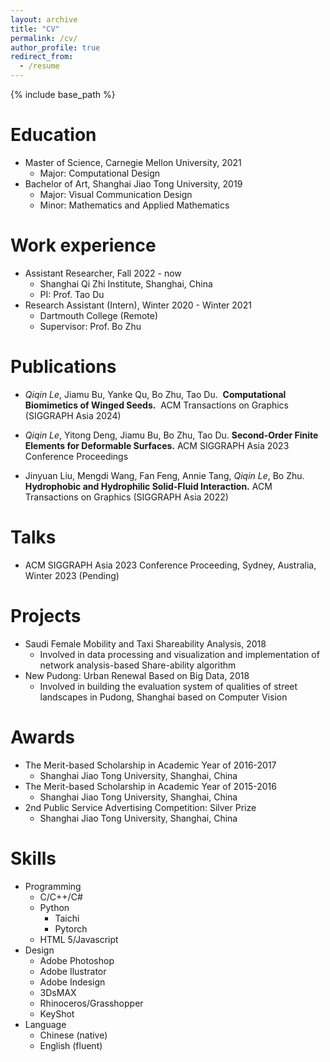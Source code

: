```yaml
---
layout: archive
title: "CV"
permalink: /cv/
author_profile: true
redirect_from:
  - /resume
---
```


{% include base_path %}

Education
======

* Master of Science, Carnegie Mellon University, 2021
  * Major: Computational Design
* Bachelor of Art, Shanghai Jiao Tong University, 2019
  * Major: Visual Communication Design
  * Minor: Mathematics and Applied Mathematics

Work experience
======

* Assistant Researcher, Fall 2022 - now
  * Shanghai Qi Zhi Institute, Shanghai, China
  * PI: Prof. Tao Du
* Research Assistant (Intern), Winter 2020 - Winter 2021
  * Dartmouth College (Remote)
  * Supervisor: Prof. Bo Zhu
  
Publications
======
* *Qiqin Le*, Jiamu Bu, Yanke Qu, Bo Zhu, Tao Du. 
**Computational Biomimetics of Winged Seeds.** 
ACM Transactions on Graphics (SIGGRAPH Asia 2024)

* *Qiqin Le*, Yitong Deng, Jiamu Bu, Bo Zhu, Tao Du.
**Second-Order Finite Elements for Deformable Surfaces.**
ACM SIGGRAPH Asia 2023 Conference Proceedings

* Jinyuan Liu, Mengdi Wang, Fan Feng, Annie Tang, *Qiqin Le*, Bo Zhu. 
**Hydrophobic and Hydrophilic Solid-Fluid Interaction.** 
ACM Transactions on Graphics (SIGGRAPH Asia 2022)

Talks
======

* ACM SIGGRAPH Asia 2023 Conference Proceeding, Sydney, Australia, Winter 2023 (Pending)

Projects
======

* Saudi Female Mobility and Taxi Shareability Analysis, 2018
  * Involved in data processing and visualization and implementation of network analysis-based Share-ability algorithm
* New Pudong: Urban Renewal Based on Big Data, 2018
  * Involved in building the evaluation system of qualities of street landscapes in Pudong, Shanghai based on Computer Vision

Awards
======

* The Merit-based Scholarship in Academic Year of 2016-2017
  * Shanghai Jiao Tong University, Shanghai, China
* The Merit-based Scholarship in Academic Year of 2015-2016
  * Shanghai Jiao Tong University, Shanghai, China
* 2nd Public Service Advertising Competition: Silver Prize
  * Shanghai Jiao Tong University, Shanghai, China

Skills
======

* Programming
  * C/C++/C#
  * Python
    * Taichi
    * Pytorch
  * HTML 5/Javascript
* Design
  * Adobe Photoshop
  * Adobe Ilustrator
  * Adobe Indesign
  * 3DsMAX
  * Rhinoceros/Grasshopper
  * KeyShot
* Language
  * Chinese (native)
  * English (fluent)
